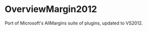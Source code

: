 OverviewMargin2012
==================

Port of Microsoft's AllMargins suite of plugins, updated to VS2012.